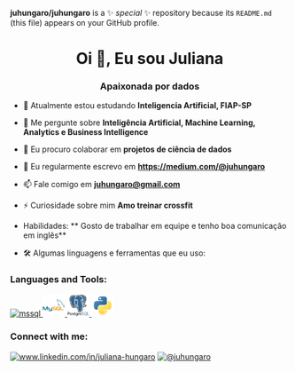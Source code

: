 **juhungaro/juhungaro** is a ✨ _special_ ✨ repository because its `README.md` (this file) appears on your GitHub profile.

<h1 align="center">Oi 👋, Eu sou Juliana</h1>
<h3 align="center">Apaixonada por dados</h3>

- 🌱 Atualmente estou estudando **Inteligencia Artificial, FIAP-SP**

- 💬 Me pergunte sobre **Inteligência Artificial, Machine Learning, Analytics e Business Intelligence**

- 👯 Eu procuro colaborar em **projetos de ciência de dados**

- 📝 Eu regularmente escrevo em **https://medium.com/@juhungaro**

- 📫 Fale comigo em **juhungaro@gmail.com**

- ⚡ Curiosidade sobre mim **Amo treinar crossfit**

- Habilidades: ** Gosto de trabalhar em equipe e tenho boa comunicação em inglês**
  
- 🛠️ Algumas linguagens e ferramentas que eu uso:

<h3 align="left">Languages and Tools:</h3>
<p align="left"> <a href="https://www.microsoft.com/en-us/sql-server" target="_blank" rel="noreferrer"> <img src="https://www.svgrepo.com/show/303229/microsoft-sql-server-logo.svg" alt="mssql" width="40" height="40"/> </a> <a href="https://www.mysql.com/" target="_blank" rel="noreferrer"> <img src="https://raw.githubusercontent.com/devicons/devicon/master/icons/mysql/mysql-original-wordmark.svg" alt="mysql" width="40" height="40"/> </a> <a href="https://www.postgresql.org" target="_blank" rel="noreferrer"> <img src="https://raw.githubusercontent.com/devicons/devicon/master/icons/postgresql/postgresql-original-wordmark.svg" alt="postgresql" width="40" height="40"/> </a> <a href="https://www.python.org" target="_blank" rel="noreferrer"> <img src="https://raw.githubusercontent.com/devicons/devicon/master/icons/python/python-original.svg" alt="python" width="40" height="40"/> </a> </p>

<h3 align="left">Connect with me:</h3>
<p align="left">
<a href="https://linkedin.com/in/julianahungaro" target="blank"><img align="center" src="https://raw.githubusercontent.com/rahuldkjain/github-profile-readme-generator/master/src/images/icons/Social/linked-in-alt.svg" alt="www.linkedin.com/in/juliana-hungaro" height="30" width="40" /></a>
<a href="https://medium.com/@juhungaro" target="blank"><img align="center" src="https://raw.githubusercontent.com/rahuldkjain/github-profile-readme-generator/master/src/images/icons/Social/medium.svg" alt="@juhungaro" height="30" width="40" /></a>
</p>

<!--

-->
